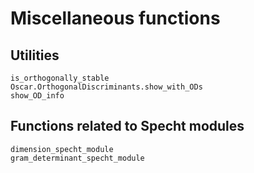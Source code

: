 # Miscellaneous functions

## Utilities

```@docs
is_orthogonally_stable
Oscar.OrthogonalDiscriminants.show_with_ODs
show_OD_info
```

## Functions related to Specht modules

```@docs
dimension_specht_module
gram_determinant_specht_module
```

